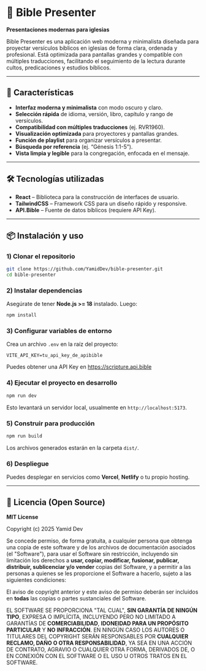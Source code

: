# 📖 Bible Presenter  
**Presentaciones modernas para iglesias**  

Bible Presenter es una aplicación web moderna y minimalista diseñada para proyectar versículos bíblicos en iglesias de forma clara, ordenada y profesional. Está optimizada para pantallas grandes y compatible con múltiples traducciones, facilitando el seguimiento de la lectura durante cultos, predicaciones y estudios bíblicos.  

---

## 🚀 Características  
- **Interfaz moderna y minimalista** con modo oscuro y claro.  
- **Selección rápida** de idioma, versión, libro, capítulo y rango de versículos.  
- **Compatibilidad con múltiples traducciones** (ej. RVR1960).  
- **Visualización optimizada** para proyectores y pantallas grandes.  
- **Función de playlist** para organizar versículos a presentar.  
- **Búsqueda por referencia** (ej. “Génesis 1:1-5”).  
- **Vista limpia y legible** para la congregación, enfocada en el mensaje.  

---

## 🛠️ Tecnologías utilizadas  
- **React** – Biblioteca para la construcción de interfaces de usuario.  
- **TailwindCSS** – Framework CSS para un diseño rápido y responsive.  
- **API.Bible** – Fuente de datos bíblicos (requiere API Key).  

---

## 📦 Instalación y uso  

### 1) Clonar el repositorio  
```bash
git clone https://github.com/YamidDev/bible-presenter.git
cd bible-presenter
```

### 2) Instalar dependencias  
Asegúrate de tener **Node.js >= 18** instalado. Luego:  
```bash
npm install
```

### 3) Configurar variables de entorno  
Crea un archivo `.env` en la raíz del proyecto:  
```env
VITE_API_KEY=tu_api_key_de_apibible
```
Puedes obtener una API Key en https://scripture.api.bible

### 4) Ejecutar el proyecto en desarrollo  
```bash
npm run dev
```
Esto levantará un servidor local, usualmente en `http://localhost:5173`.

### 5) Construir para producción  
```bash
npm run build
```
Los archivos generados estarán en la carpeta `dist/`.

### 6) Despliegue  
Puedes desplegar en servicios como **Vercel**, **Netlify** o tu propio hosting.

---

## 📜 Licencia (Open Source)  

**MIT License**  

Copyright (c) 2025 Yamid Dev

Se concede permiso, de forma gratuita, a cualquier persona que obtenga una copia de este software y de los archivos de documentación asociados (el "Software"), para usar el Software sin restricción, incluyendo sin limitación los derechos a **usar, copiar, modificar, fusionar, publicar, distribuir, sublicenciar y/o vender** copias del Software, y a permitir a las personas a quienes se les proporcione el Software a hacerlo, sujeto a las siguientes condiciones:

El aviso de copyright anterior y este aviso de permiso deberán ser incluidos en **todas** las copias o partes sustanciales del Software.

EL SOFTWARE SE PROPORCIONA "TAL CUAL", **SIN GARANTÍA DE NINGÚN TIPO**, EXPRESA O IMPLÍCITA, INCLUYENDO PERO NO LIMITADO A GARANTÍAS DE **COMERCIABILIDAD**, **IDONEIDAD PARA UN PROPÓSITO PARTICULAR** Y **NO INFRACCIÓN**. EN NINGÚN CASO LOS AUTORES O TITULARES DEL COPYRIGHT SERÁN RESPONSABLES POR **CUALQUIER RECLAMO, DAÑO O OTRA RESPONSABILIDAD**, YA SEA EN UNA ACCIÓN DE CONTRATO, AGRAVIO O CUALQUIER OTRA FORMA, DERIVADOS DE, O EN CONEXIÓN CON EL SOFTWARE O EL USO U OTROS TRATOS EN EL SOFTWARE.
